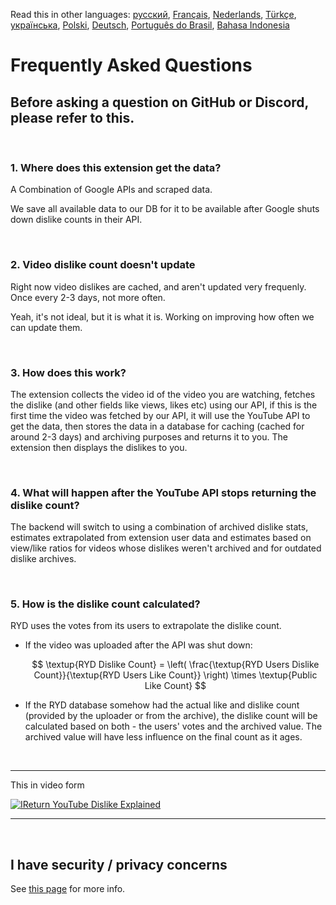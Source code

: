 Read this in other languages: [русский](FAQru.md), [Français](FAQfr.md), [Nederlands](FAQnl.md), [Türkçe](FAQtr.md), [українська](FAQuk.md), [Polski](FAQpl.md), [Deutsch](FAQde.md), [Português do Brasil](FAQpt_BRmd), [Bahasa Indonesia](FAQid.md)


# Frequently Asked Questions

## Before asking a question on GitHub or Discord, please refer to this.

<br>

### **1. Where does this extension get the data?**

A Combination of Google APIs and scraped data.

We save all available data to our DB for it to be available after Google shuts down dislike counts in their API.

<br>

### **2. Video dislike count doesn't update**

Right now video dislikes are cached, and aren't updated very frequenly. Once every 2-3 days, not more often.

Yeah, it's not ideal, but it is what it is. Working on improving how often we can update them.

<br>

### **3. How does this work?**

The extension collects the video id of the video you are watching, fetches the dislike (and other fields like views, likes etc) using our API, if this is the first time the video was fetched by our API, it will use the YouTube API to get the data, then stores the data in a database for caching (cached for around 2-3 days) and archiving purposes and returns it to you. The extension then displays the dislikes to you.

<br>

### **4. What will happen after the YouTube API stops returning the dislike count?**

The backend will switch to using a combination of archived dislike stats, estimates extrapolated from extension user data and estimates based on view/like ratios for videos whose dislikes weren't archived and for outdated dislike archives.

<br>

### **5. How is the dislike count calculated?**

RYD uses the votes from its users to extrapolate the dislike count.

- If the video was uploaded after the API was shut down:

  $$ \textup{RYD Dislike Count} = \left( \frac{\textup{RYD Users Dislike Count}}{\textup{RYD Users Like Count}} \right) \times \textup{Public Like Count} $$

- If the RYD database somehow had the actual like and dislike count (provided by the uploader or from the archive), the dislike count will be calculated based on both - the users' votes and the archived value. The archived value will have less influence on the final count as it ages.

<br>

---

This in video form

[![IReturn YouTube Dislike Explained](https://yt-embed.herokuapp.com/embed?v=GSmmtv-0yYQ)](https://www.youtube.com/watch?v=GSmmtv-0yYQ)

---

<br>

## I have security / privacy concerns

See [this page](SECURITY-FAQ.md) for more info.
